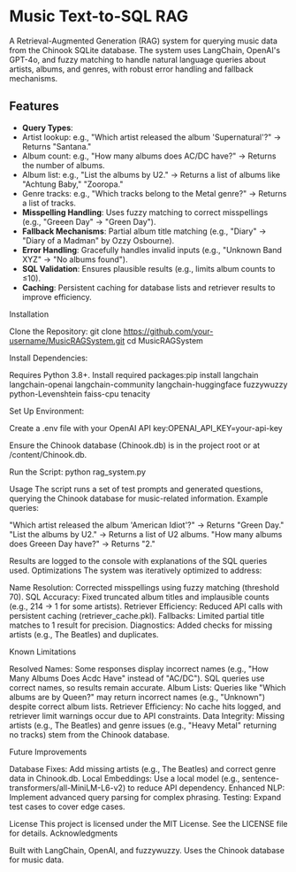 # **Music Text-to-SQL RAG**
A Retrieval-Augmented Generation (RAG) system for querying music data from the Chinook SQLite database. The system uses LangChain, OpenAI's GPT-4o, and fuzzy matching to handle natural language queries about artists, albums, and genres, with robust error handling and fallback mechanisms.

## Features
- **Query Types**:
- Artist lookup: e.g., "Which artist released the album 'Supernatural'?" → Returns "Santana."
- Album count: e.g., "How many albums does AC/DC have?" → Returns the number of albums.
- Album list: e.g., "List the albums by U2." → Returns a list of albums like "Achtung Baby," "Zooropa."
- Genre tracks: e.g., "Which tracks belong to the Metal genre?" → Returns a list of tracks.
- **Misspelling Handling**: Uses fuzzy matching to correct misspellings (e.g., "Greeen Day" → "Green Day").
- **Fallback Mechanisms**: Partial album title matching (e.g., "Diary" → "Diary of a Madman" by Ozzy Osbourne).
- **Error Handling**: Gracefully handles invalid inputs (e.g., "Unknown Band XYZ" → "No albums found").
- **SQL Validation**: Ensures plausible results (e.g., limits album counts to ≤10).
- **Caching**: Persistent caching for database lists and retriever results to improve efficiency.

Installation

Clone the Repository:
git clone https://github.com/your-username/MusicRAGSystem.git
cd MusicRAGSystem


Install Dependencies:

Requires Python 3.8+.
Install required packages:pip install langchain langchain-openai langchain-community langchain-huggingface fuzzywuzzy python-Levenshtein faiss-cpu tenacity




Set Up Environment:

Create a .env file with your OpenAI API key:OPENAI_API_KEY=your-api-key


Ensure the Chinook database (Chinook.db) is in the project root or at /content/Chinook.db.


Run the Script:
python rag_system.py



Usage
The script runs a set of test prompts and generated questions, querying the Chinook database for music-related information. Example queries:

"Which artist released the album 'American Idiot'?" → Returns "Green Day."
"List the albums by U2." → Returns a list of U2 albums.
"How many albums does Greeen Day have?" → Returns "2."

Results are logged to the console with explanations of the SQL queries used.
Optimizations
The system was iteratively optimized to address:

Name Resolution: Corrected misspellings using fuzzy matching (threshold 70).
SQL Accuracy: Fixed truncated album titles and implausible counts (e.g., 214 → 1 for some artists).
Retriever Efficiency: Reduced API calls with persistent caching (retriever_cache.pkl).
Fallbacks: Limited partial title matches to 1 result for precision.
Diagnostics: Added checks for missing artists (e.g., The Beatles) and duplicates.

Known Limitations

Resolved Names: Some responses display incorrect names (e.g., "How Many Albums Does Acdc Have" instead of "AC/DC"). SQL queries use correct names, so results remain accurate.
Album Lists: Queries like "Which albums are by Queen?" may return incorrect names (e.g., "Unknown") despite correct album lists.
Retriever Efficiency: No cache hits logged, and retriever limit warnings occur due to API constraints.
Data Integrity: Missing artists (e.g., The Beatles) and genre issues (e.g., "Heavy Metal" returning no tracks) stem from the Chinook database.

Future Improvements

Database Fixes: Add missing artists (e.g., The Beatles) and correct genre data in Chinook.db.
Local Embeddings: Use a local model (e.g., sentence-transformers/all-MiniLM-L6-v2) to reduce API dependency.
Enhanced NLP: Implement advanced query parsing for complex phrasing.
Testing: Expand test cases to cover edge cases.

License
This project is licensed under the MIT License. See the LICENSE file for details.
Acknowledgments

Built with LangChain, OpenAI, and fuzzywuzzy.
Uses the Chinook database for music data.
